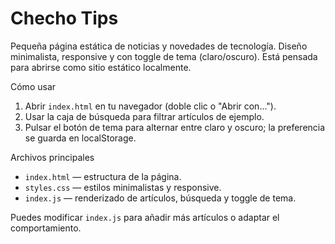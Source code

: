 # Checho Tips

Pequeña página estática de noticias y novedades de tecnología. Diseño minimalista, responsive y con toggle de tema (claro/oscuro). Está pensada para abrirse como sitio estático localmente.

Cómo usar
1. Abrir `index.html` en tu navegador (doble clic o "Abrir con...").
2. Usar la caja de búsqueda para filtrar artículos de ejemplo.
3. Pulsar el botón de tema para alternar entre claro y oscuro; la preferencia se guarda en localStorage.

Archivos principales
- `index.html` — estructura de la página.
- `styles.css` — estilos minimalistas y responsive.
- `index.js` — renderizado de artículos, búsqueda y toggle de tema.

Puedes modificar `index.js` para añadir más artículos o adaptar el comportamiento.